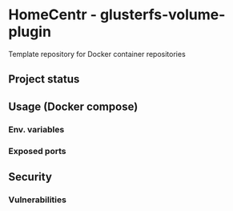 # HomeCentr - glusterfs-volume-plugin
Template repository for Docker container repositories

## Project status

## Usage (Docker compose)

### Env. variables
### Exposed ports

## Security

### Vulnerabilities